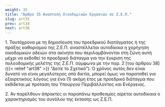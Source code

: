 ```yaml
---
weight: 35
title: "Άρθρο 35 Αναστολή Οικοδομικών Εργασιών σε Ζ.Ε.Π."
slug: art35
prev: art34
next: art36
---
```


1\. Ταυτόχρονα με τη δημοσίευση του προεδρικού διατάγματος ή της πράξης καθορισμού της Ζ.Ε.Π. αναστέλλεται αυτοδίκαια η χορήγηση οικοδομικών αδειών στα ακίνητα που περιλαμβάνονται στη ζώνη αυτή μέχρι να εκδοθεί το προεδρικό διάταγμα για την έγκριση της πολεοδομικής μελέτης της Ζ.Ε.Π. σύμφωνα με την παρ. 2 [του άρθρου 38]({{< relref "art38" >}} "Δείτε το Σχετικό"). Ο χρόνος αυτός δεν είναι δυνατό να είναι μεγαλύτερος από διετία, μπορεί όμως να παραταθεί για εξαιρετικούς λόγους για ένα (1) ακόμη έτος με προεδρικό διάταγμα που εκδίδεται με πρόταση του Υπουργού Περιβάλλοντος και Ενέργειας.

2\. Αν παρέλθουν άπρακτες οι παραπάνω προθεσμίες αίρεται αυτοδίκαια ο χαρακτηρισμός του συνόλου της έκτασης ως Ζ.Ε.Π.


